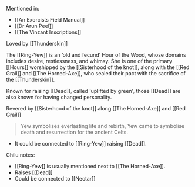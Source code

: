 Mentioned in:
- [[An Exorcists Field Manual]]
- [[Dr Arun Peel]]
- [[The Vinzant Inscriptions]]

Loved by [[Thunderskin]]

The [[Ring-Yew]] is an ‘old and fecund’ Hour of the Wood, whose domains includes desire, restlessness, and whimsy. She is one of the primary [[Hours]] worshipped by the [[Sisterhood of the knot]], along with the [[Red Grail]] and [[The Horned-Axe]], who sealed their pact with the sacrifice of the [[Thunderskin]].

Known for raising [[Dead]], called 'uplifted by green', those [[Dead]] are also known for having changed personality.

Revered by [[Sisterhood of the knot]] along [[The Horned-Axe]] and [[Red Grail]]

> Yew symbolises everlasting life and rebirth, Yew came to symbolise death and resurrection for the ancient Celts.
- It could be connected to [[Ring-Yew]] raising [[Dead]].

Chilu notes:
- [[Ring-Yew]] is usually mentioned next to [[The Horned-Axe]].
- Raises [[Dead]]
- Could be connected to [[Nectar]]
